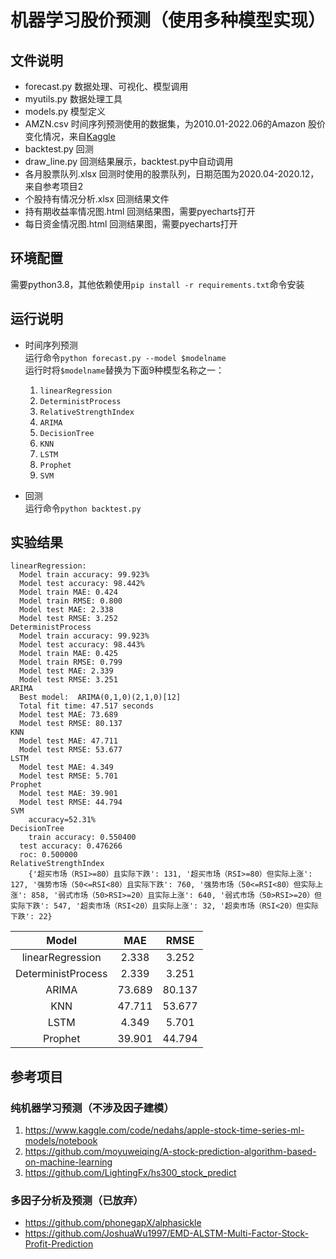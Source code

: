 # 机器学习股价预测（使用多种模型实现）

## 文件说明
- forecast.py 数据处理、可视化、模型调用
- myutils.py 数据处理工具
- models.py 模型定义
- AMZN.csv 时间序列预测使用的数据集，为2010.01-2022.06的Amazon 股价变化情况，来自[Kaggle](https://www.kaggle.com/datasets/andrewmvd/sp-500-stocks?select=sp500_stocks.csv)
- backtest.py 回测
- draw_line.py 回测结果展示，backtest.py中自动调用
- 各月股票队列.xlsx 回测时使用的股票队列，日期范围为2020.04-2020.12，来自参考项目2
- 个股持有情况分析.xlsx 回测结果文件
- 持有期收益率情况图.html 回测结果图，需要pyecharts打开
- 每日资金情况图.html 回测结果图，需要pyecharts打开

## 环境配置
需要python3.8，其他依赖使用`pip install -r requirements.txt`命令安装

## 运行说明
- 时间序列预测  
运行命令```python forecast.py --model $modelname```  
运行时将`$modelname`替换为下面9种模型名称之一：
  1. `linearRegression`
  2. `DeterministProcess`
  3. `RelativeStrengthIndex`
  4. `ARIMA`
  5. `DecisionTree`
  6. `KNN`
  7. `LSTM`
  8. `Prophet`
  9. `SVM`

- 回测  
运行命令```python backtest.py```

## 实验结果
```
linearRegression:
  Model train accuracy: 99.923%
  Model test accuracy: 98.442%
  Model train MAE: 0.424
  Model train RMSE: 0.800
  Model test MAE: 2.338
  Model test RMSE: 3.252
DeterministProcess
  Model train accuracy: 99.923%
  Model test accuracy: 98.443%
  Model train MAE: 0.425
  Model train RMSE: 0.799
  Model test MAE: 2.339
  Model test RMSE: 3.251
ARIMA
  Best model:  ARIMA(0,1,0)(2,1,0)[12]          
  Total fit time: 47.517 seconds
  Model test MAE: 73.689
  Model test RMSE: 80.137
KNN
  Model test MAE: 47.711
  Model test RMSE: 53.677
LSTM
  Model test MAE: 4.349
  Model test RMSE: 5.701
Prophet
  Model test MAE: 39.901
  Model test RMSE: 44.794
SVM
	accuracy=52.31%
DecisionTree
	train accuracy: 0.550400
  test accuracy: 0.476266
  roc: 0.500000
RelativeStrengthIndex
	{'超买市场（RSI>=80）且实际下跌': 131, '超买市场（RSI>=80）但实际上涨': 127, '强势市场（50<=RSI<80）且实际下跌': 760, '强势市场（50<=RSI<80）但实际上涨': 858, '弱式市场（50>RSI>=20）且实际上涨': 640, '弱式市场（50>RSI>=20）但实际下跌': 547, '超卖市场（RSI<20）且实际上涨': 32, '超卖市场（RSI<20）但实际下跌': 22}
```

|       Model        |  MAE   |  RMSE  |
|:------------------:|:------:|:------:|
|  linearRegression  | 2.338  | 3.252  |
| DeterministProcess | 2.339  | 3.251  |
|       ARIMA        | 73.689 | 80.137 |
|        KNN         | 47.711 | 53.677 |
|        LSTM        | 4.349  | 5.701  |
|      Prophet       | 39.901 | 44.794 |

## 参考项目

### 纯机器学习预测（不涉及因子建模）
1. https://www.kaggle.com/code/nedahs/apple-stock-time-series-ml-models/notebook
2. https://github.com/moyuweiqing/A-stock-prediction-algorithm-based-on-machine-learning
3. https://github.com/LightingFx/hs300_stock_predict

### 多因子分析及预测（已放弃）
- https://github.com/phonegapX/alphasickle
- https://github.com/JoshuaWu1997/EMD-ALSTM-Multi-Factor-Stock-Profit-Prediction
